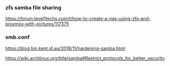 
### zfs samba file sharing

https://forum.level1techs.com/t/how-to-create-a-nas-using-zfs-and-proxmox-with-pictures/117375

### smb.conf

https://blog.tim.kent.id.au/2018/11/hardening-samba.html

https://wiki.archlinux.org/title/samba#Restrict_protocols_for_better_security
